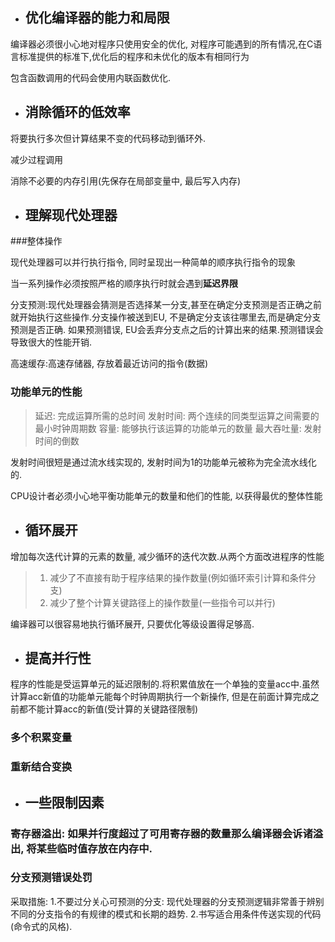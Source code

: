 - ## 优化编译器的能力和局限

编译器必须很小心地对程序只使用安全的优化, 对程序可能遇到的所有情况,在C语言标准提供的标准下,优化后的程序和未优化的版本有相同行为

包含函数调用的代码会使用内联函数优化. 

- ## 消除循环的低效率

将要执行多次但计算结果不变的代码移动到循环外.

减少过程调用

消除不必要的内存引用(先保存在局部变量中, 最后写入内存)

- ## 理解现代处理器

###整体操作

现代处理器可以并行执行指令, 同时呈现出一种简单的顺序执行指令的现象

当一系列操作必须按照严格的顺序执行时就会遇到**延迟界限**

分支预测:现代处理器会猜测是否选择某一分支,甚至在确定分支预测是否正确之前就开始执行这些操作.分支操作被送到EU, 不是确定分支该往哪里去,而是确定分支预测是否正确. 如果预测错误, EU会丢弃分支点之后的计算出来的结果.预测错误会导致很大的性能开销.

高速缓存:高速存储器, 存放着最近访问的指令(数据)

### 功能单元的性能

>延迟: 完成运算所需的总时间
发射时间: 两个连续的同类型运算之间需要的最小时钟周期数
容量: 能够执行该运算的功能单元的数量
最大吞吐量: 发射时间的倒数

发射时间很短是通过流水线实现的, 发射时间为1的功能单元被称为完全流水线化的.

CPU设计者必须小心地平衡功能单元的数量和他们的性能, 以获得最优的整体性能

- ## 循环展开

增加每次迭代计算的元素的数量, 减少循环的迭代次数.从两个方面改进程序的性能
>1. 减少了不直接有助于程序结果的操作数量(例如循环索引计算和条件分支)
>2. 减少了整个计算关键路径上的操作数量(一些指令可以并行)

编译器可以很容易地执行循环展开, 只要优化等级设置得足够高.

- ## 提高并行性

程序的性能是受运算单元的延迟限制的.将积累值放在一个单独的变量acc中.虽然计算acc新值的功能单元能每个时钟周期执行一个新操作, 但是在前面计算完成之前都不能计算acc的新值(受计算的关键路径限制)

### 多个积累变量

### 重新结合变换

- ## 一些限制因素

### 寄存器溢出: 如果并行度超过了可用寄存器的数量那么编译器会诉诸溢出, 将某些临时值存放在内存中.

### 分支预测错误处罚
采取措施:
1.不要过分关心可预测的分支:
现代处理器的分支预测逻辑非常善于辨别不同的分支指令的有规律的模式和长期的趋势.
2.书写适合用条件传送实现的代码(命令式的风格).









